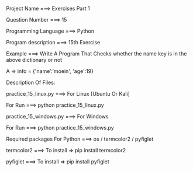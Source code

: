 Project Name ===> Exercises Part 1

Question Number ===> 15

Programming Language ===> Python

Program description ===> 15th Exercise

Example ===> Write A Program That Checks whether the name key is in the above dictionary or not

A => info = {'name’:'moein', 'age':19}

Description Of Files:

practice_15_linux.py ===> For Linux [Ubuntu Or Kali]

For Run ===> python practice_15_linux.py

practice_15_windows.py ===> For Windows

For Run ===> python practice_15_windows.py

Required packages For Python ===> os / termcolor2 / pyfiglet

termcolor2 ===> To install => pip install termcolor2

pyfiglet ===> To install => pip install pyfiglet
